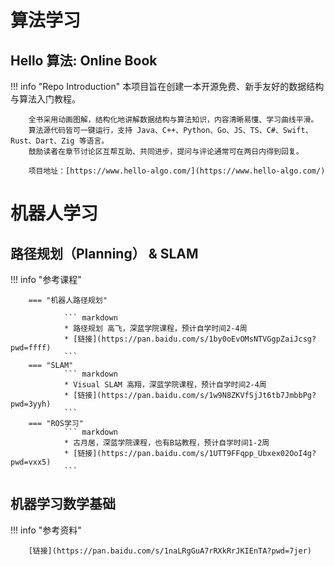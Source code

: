 # 算法学习

## Hello 算法: Online Book

!!! info "Repo Introduction"
        本项目旨在创建一本开源免费、新手友好的数据结构与算法入门教程。

        全书采用动画图解，结构化地讲解数据结构与算法知识，内容清晰易懂、学习曲线平滑。
        算法源代码皆可一键运行，支持 Java、C++、Python、Go、JS、TS、C#、Swift、Rust、Dart、Zig 等语言。
        鼓励读者在章节讨论区互帮互助、共同进步，提问与评论通常可在两日内得到回复。

        项目地址：[https://www.hello-algo.com/](https://www.hello-algo.com/)


# 机器人学习

## 路径规划（Planning） & SLAM

!!! info "参考课程"

        === "机器人路径规划"

                ``` markdown
                * 路径规划 高飞，深蓝学院课程，预计自学时间2-4周
                * [链接](https://pan.baidu.com/s/1by0oEvOMsNTVGgpZaiJcsg?pwd=ffff)
                ```
        === "SLAM"
                ``` markdown
                * Visual SLAM 高翔，深蓝学院课程，预计自学时间2-4周
                * [链接](https://pan.baidu.com/s/1w9N8ZKVfSjJt6tb7JmbbPg?pwd=3yyh)
                ```
        === "ROS学习"
                ``` markdown
                * 古月居，深蓝学院课程，也有B站教程，预计自学时间1-2周
                * [链接](https://pan.baidu.com/s/1UTT9FFqpp_Ubxex02OoI4g?pwd=vxx5)
                ```
        

## 机器学习数学基础

!!! info "参考资料"

        [链接](https://pan.baidu.com/s/1naLRgGuA7rRXkRrJKIEnTA?pwd=7jer)

